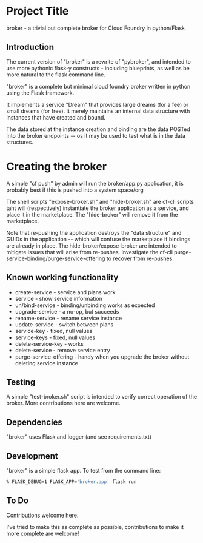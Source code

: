 # Project Title
broker - a trivial but complete broker for Cloud Foundry in python/Flask

## Introduction

The current version of "broker" is a rewrite of "pybroker", and
intended to use more pythonic flask-y constructs - including
blueprints, as well as be more natural to the flask command line.

"broker" is a complete but minimal cloud foundry broker written in
python using the Flask framework.

It implements a service "Dream" that provides large dreams (for a fee)
or small dreams (for free).  It merely maintains an internal data
structure with instances that have created and bound.

The data stored at the instance creation and binding are the data
POSTed into the broker endpoints -- os it may be used to test what is
in the data structures.

# Creating the broker
A simple "cf push" by admin will run the broker/app.py application, it
is probably best if this is pushed into a system space/org

The shell scripts "expose-broker.sh" and "hide-broker.sh" are cf-cli
scripts taht will (respectively) instantiate the broker application as
a service, and place it in the marketplace.  The "hide-broker" will
remove it from the marketplace.

Note that re-pushing the application destroys the "data structure" and
GUIDs in the application -- which will confuse the marketplace if
bindings are already in place.  The hide-broker/expose-broker are
intended to mitigate issues that will arise from re-pushes.
Investigate the cf-cli purge-service-binding/purge-service-offering to
recover from re-pushes.

## Known working functionality
- create-service - service and plans work
- service - show service information
- un/bind-service - binding/unbinding works as expected
- upgrade-service - a no-op, but succeeds
- rename-service - rename service instance
- update-service - switch between plans
- service-key - fixed, null values
- service-keys - fixed, null values
- delete-service-key - works
- delete-service - remove service entry
- purge-service-offering - handy when you upgrade the broker without deleting service instance

## Testing
A simple "test-broker.sh" script is intended to verify correct
operation of the broker.  More contributions here are welcome.

## Dependencies
"broker" uses Flask and logger (and see requirements.txt)

## Development
"broker" is a simple flask app.  To test from the command line:
```bash
% FLASK_DEBUG=1 FLASK_APP='broker.app' flask run
```

## To Do
Contributions welcome here.

I've tried to make this as complete as possible, contributions to make
it more complete are welcome!
